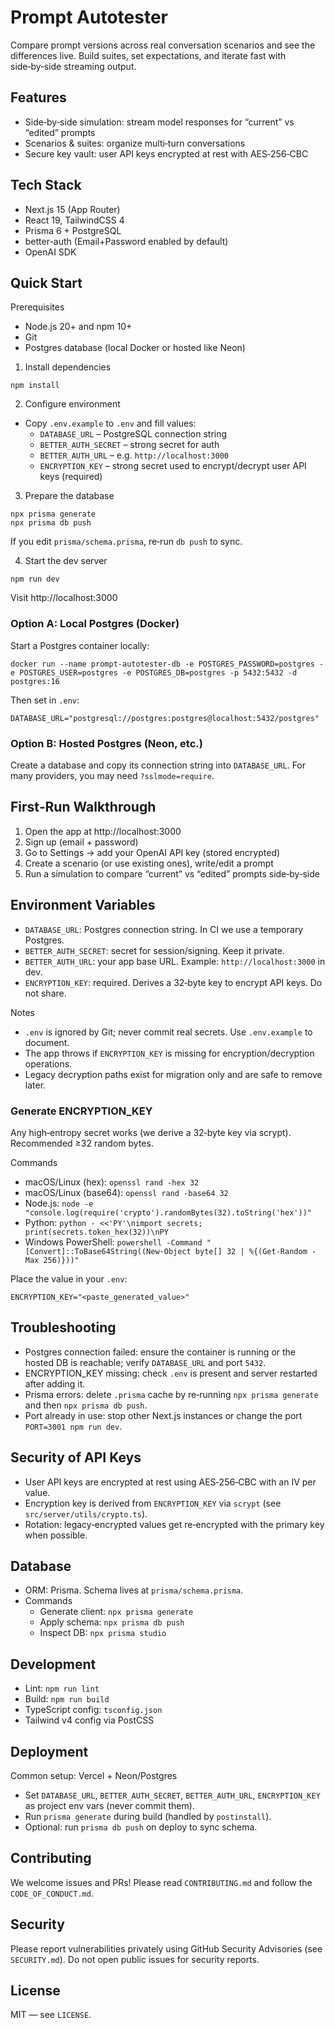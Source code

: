 # Prompt Autotester

Compare prompt versions across real conversation scenarios and see the differences live. Build suites, set expectations, and iterate fast with side‑by‑side streaming output.

## Features
- Side‑by‑side simulation: stream model responses for “current” vs “edited” prompts
- Scenarios & suites: organize multi‑turn conversations
- Secure key vault: user API keys encrypted at rest with AES‑256‑CBC

## Tech Stack
- Next.js 15 (App Router)
- React 19, TailwindCSS 4
- Prisma 6 + PostgreSQL
- better-auth (Email+Password enabled by default)
- OpenAI SDK

## Quick Start
Prerequisites
- Node.js 20+ and npm 10+
- Git
- Postgres database (local Docker or hosted like Neon)

1) Install dependencies
```
npm install
```

2) Configure environment
- Copy `.env.example` to `.env` and fill values:
  - `DATABASE_URL` – PostgreSQL connection string
  - `BETTER_AUTH_SECRET` – strong secret for auth
  - `BETTER_AUTH_URL` – e.g. `http://localhost:3000`
  - `ENCRYPTION_KEY` – strong secret used to encrypt/decrypt user API keys (required)

3) Prepare the database
```
npx prisma generate
npx prisma db push
```
If you edit `prisma/schema.prisma`, re‑run `db push` to sync.

4) Start the dev server
```
npm run dev
```
Visit http://localhost:3000

### Option A: Local Postgres (Docker)
Start a Postgres container locally:
```
docker run --name prompt-autotester-db -e POSTGRES_PASSWORD=postgres -e POSTGRES_USER=postgres -e POSTGRES_DB=postgres -p 5432:5432 -d postgres:16
```
Then set in `.env`:
```
DATABASE_URL="postgresql://postgres:postgres@localhost:5432/postgres"
```

### Option B: Hosted Postgres (Neon, etc.)
Create a database and copy its connection string into `DATABASE_URL`. For many providers, you may need `?sslmode=require`.

## First‑Run Walkthrough
1) Open the app at http://localhost:3000
2) Sign up (email + password)
3) Go to Settings → add your OpenAI API key (stored encrypted)
4) Create a scenario (or use existing ones), write/edit a prompt
5) Run a simulation to compare “current” vs “edited” prompts side‑by‑side

## Environment Variables
- `DATABASE_URL`: Postgres connection string. In CI we use a temporary Postgres.
- `BETTER_AUTH_SECRET`: secret for session/signing. Keep it private.
- `BETTER_AUTH_URL`: your app base URL. Example: `http://localhost:3000` in dev.
- `ENCRYPTION_KEY`: required. Derives a 32‑byte key to encrypt API keys. Do not share.

Notes
- `.env` is ignored by Git; never commit real secrets. Use `.env.example` to document.
- The app throws if `ENCRYPTION_KEY` is missing for encryption/decryption operations.
- Legacy decryption paths exist for migration only and are safe to remove later.

### Generate ENCRYPTION_KEY
Any high‑entropy secret works (we derive a 32‑byte key via scrypt). Recommended ≥32 random bytes.

Commands
- macOS/Linux (hex): `openssl rand -hex 32`
- macOS/Linux (base64): `openssl rand -base64 32`
- Node.js: `node -e "console.log(require('crypto').randomBytes(32).toString('hex'))"`
- Python: `python - <<'PY'\nimport secrets; print(secrets.token_hex(32))\nPY`
- Windows PowerShell: `powershell -Command "[Convert]::ToBase64String((New-Object byte[] 32 | %{(Get-Random -Max 256)}))"`

Place the value in your `.env`:

```
ENCRYPTION_KEY="<paste_generated_value>"
```

## Troubleshooting
- Postgres connection failed: ensure the container is running or the hosted DB is reachable; verify `DATABASE_URL` and port `5432`.
- ENCRYPTION_KEY missing: check `.env` is present and server restarted after adding it.
- Prisma errors: delete `.prisma` cache by re‑running `npx prisma generate` and then `npx prisma db push`.
- Port already in use: stop other Next.js instances or change the port `PORT=3001 npm run dev`.

## Security of API Keys
- User API keys are encrypted at rest using AES‑256‑CBC with an IV per value.
- Encryption key is derived from `ENCRYPTION_KEY` via `scrypt` (see `src/server/utils/crypto.ts`).
- Rotation: legacy‑encrypted values get re‑encrypted with the primary key when possible.

## Database
- ORM: Prisma. Schema lives at `prisma/schema.prisma`.
- Commands
  - Generate client: `npx prisma generate`
  - Apply schema: `npx prisma db push`
  - Inspect DB: `npx prisma studio`

## Development
- Lint: `npm run lint`
- Build: `npm run build`
- TypeScript config: `tsconfig.json`
- Tailwind v4 config via PostCSS

## Deployment
Common setup: Vercel + Neon/Postgres
- Set `DATABASE_URL`, `BETTER_AUTH_SECRET`, `BETTER_AUTH_URL`, `ENCRYPTION_KEY` as project env vars (never commit them).
- Run `prisma generate` during build (handled by `postinstall`).
- Optional: run `prisma db push` on deploy to sync schema.

## Contributing
We welcome issues and PRs! Please read `CONTRIBUTING.md` and follow the `CODE_OF_CONDUCT.md`.

## Security
Please report vulnerabilities privately using GitHub Security Advisories (see `SECURITY.md`). Do not open public issues for security reports.

## License
MIT — see `LICENSE`.
